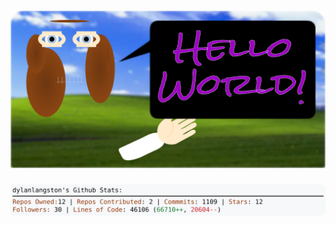 <!-- 
Version 2.0.243
Built Sun Jul 06 2025 05:03:59 GMT+0000 (Coordinated Universal Time)
-->

<h1 align="center">
  <a href="https://github.com/dylanlangston/dylanlangston/tree/master/src" title="Click to View Source">
    <picture width="100%" alt="Dylan">
      <source media="(prefers-color-scheme: dark)" srcset="dylan-dark.svg?version=2.0.243">
      <img src="dylan-light.svg?version=2.0.243" alt="Dylan">
    </picture>
  </a>
</h1>

<div align="center">
  <picture width="100%" alt="Profile Info and Stats">
    <source media="(prefers-color-scheme: dark)" srcset="stats-dark.svg?version=2.0.243">
    <img src="stats-light.svg?version=2.0.243" alt="Profile Info and Stats">
  </picture>
</div>
